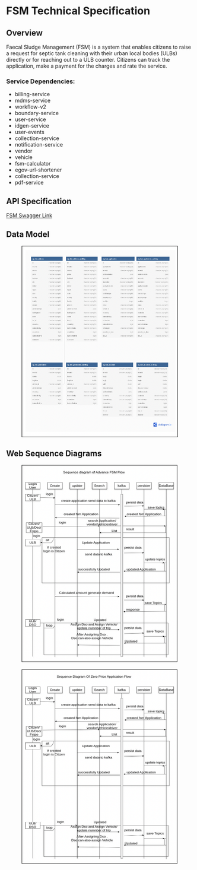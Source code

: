 # FSM Technical Specification

## Overview

Faecal Sludge Management (FSM) is a system that enables citizens to raise a request for septic tank cleaning with their urban local bodies (ULBs) directly or for reaching out to a ULB counter. Citizens can track the application, make a payment for the charges and rate the service.&#x20;

### Service Dependencies:

* billing-service
* mdms-service
* workflow-v2
* boundary-service
* user-service
* idgen-service
* user-events
* collection-service
* notification-service
* vendor
* vehicle
* fsm-calculator
* egov-url-shortener
* collection-service
* pdf-service

## API Specification

[FSM Swagger Link](https://editor.swagger.io/?url=https://raw.githubusercontent.com/AmanKumar-eGov/municipal-services/master/docs/fsm/v1.3/fsm.yaml)

## Data Model

<figure><img src="../../../.gitbook/assets/Screenshot 2023-04-25 at 9.09.51 AM.png" alt=""><figcaption></figcaption></figure>

## Web Sequence Diagrams

<figure><img src="../../../.gitbook/assets/Screenshot 2023-04-25 at 9.13.04 AM.png" alt=""><figcaption></figcaption></figure>

<figure><img src="../../../.gitbook/assets/Screenshot 2023-04-25 at 9.14.15 AM.png" alt=""><figcaption></figcaption></figure>
